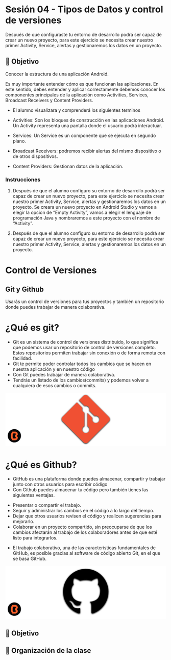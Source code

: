 # Sesión 04 - Tipos de Datos y control de versiones
Después de que configuraste tu entorno de desarrollo podrá ser capaz de crear un nuevo proyecto, para este ejercicio se necesita crear nuestro primer Activity, Service, alertas y gestionaremos los datos en un proyecto. 

## 🎯 Objetivo

Conocer la estructura de una aplicación Android.

Es muy importante entender cómo es que funcionan las aplicaciones. En este sentido, debes entender y aplicar correctamente debemos conocer los componentes principales de la aplicación como Activities, Services, Broadcast Receivers y Content Providers.  

* El alumno visualizara y comprenderá los siguientes terminos 

* Activities: Son los bloques de construcción en las aplicaciones Android. Un Activity representa una pantalla donde el usuario podrá interactuar. 

* Services: Un Service es un componente que se ejecuta en segundo plano. 

* Broadcast Receivers: podremos recibir alertas del mismo dispositivo o de otros dispositivos. 

* Content Providers: Gestionan datos de la aplicación.  
 

### Instrucciones

1. Después de que el alumno configuro su entorno de desarrollo podrá ser capaz de crear un nuevo proyecto, para este ejercicio se necesita crear nuestro primer Activity, Service, alertas y gestionaremos los datos en un proyecto. Se creara un nuevo proyecto en Android Studio y vamos a elegir la opcion de “Empty Activity”, vamos a elegir el lenguaje de programación Java y nombraremos a este proyecto con el nombre de “Activity”.

2. Después de que el alumno configuro su entorno de desarrollo podrá ser capaz de crear un nuevo proyecto, para este ejercicio se necesita crear nuestro primer Activity, Service, alertas y gestionaremos los datos en un proyecto. 

# Control de Versiones

## Git y Github

Usarás un control de versiones para tus proyectos y también un repositorio donde puedes trabajar de manera colaborativa.

# ¿Qué es git?

- Git es un sistema de control de versiones distribuido, lo que significa que podemos usar un repositorio de control de versiones completo. Estos repositorios permiten trabajar sin conexión o de forma remota con facilidad.
- Git te permite poder controlar todos los cambios que se hacen en nuestra aplicación y en nuestro código
- Con Git puedes trabajar de manera colaborativa.
- Tendrás un listado de los cambios(commits) y podemos volver a cualquiera de esos cambios o commits.

![Git](img/git.png)

# ¿Qué es Github?

- GitHub es una plataforma donde puedes almacenar, compartir y trabajar junto con otros usuarios para escribir código
- Con Github puedes almacenar tu código pero también tienes las siguientes ventajas.

<ul>
    <li> Presentar o compartir el trabajo. </li>
    <li> Seguir y administrar los cambios en el código a lo largo del tiempo. </li>
    <li>Dejar que otros usuarios revisen el código y realicen sugerencias para mejorarlo. </li>
    <li>Colaborar en un proyecto compartido, sin preocuparse de que los cambios afectarán al trabajo de los colaboradores antes de que esté listo para integrarlos. </li>
</ul>

* El trabajo colaborativo, una de las características fundamentales de GitHub, es posible gracias al software de código abierto Git, en el que se basa GitHub.



![Git](img/github.png)


## 🎯 Objetivo


## 📝 Organización de la clase